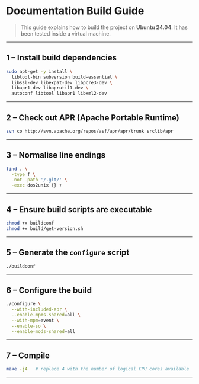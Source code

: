 # Documentation Build Guide

> This guide explains how to build the project on **Ubuntu 24.04**. It has been tested inside a virtual machine.

---

## 1 – Install build dependencies

```bash
sudo apt-get -y install \
  libtool-bin subversion build-essential \
  libssl-dev libexpat-dev libpcre3-dev \
  libapr1-dev libaprutil1-dev \
  autoconf libtool libapr1 libxml2-dev
```

---

## 2 – Check out APR (Apache Portable Runtime)

```bash
svn co http://svn.apache.org/repos/asf/apr/apr/trunk srclib/apr
```

---

## 3 – Normalise line endings 

```bash
find . \
  -type f \
  -not -path '/.git/' \
  -exec dos2unix {} +
```

---

## 4 – Ensure build scripts are executable

```bash
chmod +x buildconf
chmod +x build/get-version.sh
```

---

## 5 – Generate the `configure` script

```bash
./buildconf
```

---

## 6 – Configure the build

```bash
./configure \
  --with-included-apr \
  --enable-mpms-shared=all \
  --with-mpm=event \
  --enable-so \
  --enable-mods-shared=all
```

---

## 7 – Compile

```bash
make -j4   # replace 4 with the number of logical CPU cores available
```

---


